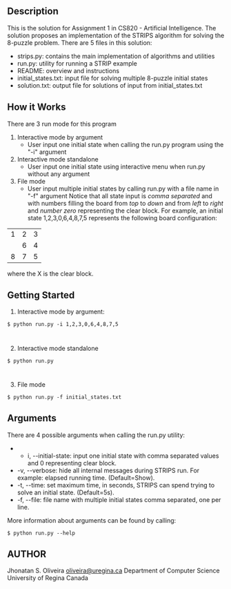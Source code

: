 Description
-----------

This is the solution for Assignment 1 in CS820 - Artificial Intelligence.
The solution proposes an implementation of the STRIPS algorithm for solving the 8-puzzle problem.
There are 5 files in this solution:
  - strips.py: contains the main implementation of algorithms and utilities
  - run.py: utility for running a STRIP example
  - README: overview and instructions
  - initial_states.txt: input file for solving multiple 8-puzzle initial states
  - solution.txt: output file for solutions of input from initial_states.txt



How it Works
-------------
There are 3 run mode for this program
1) Interactive mode by argument
    - User input one initial state when calling the run.py program using the "-i" argument
2) Interactive mode standalone
    - User input one initial state using interactive menu when run.py without any argument
3) File mode
    - User input multiple initial states by calling run.py with a file name in "-f" argument
Notice that all state input is *comma separated* and with numbers filling the board from *top* to *down* and from *left* to *right* and *number zero* representing the clear block.
For example, an initial state 1,2,3,0,6,4,8,7,5 represents the following board configuration:

|   |   |   |
|---|---|---|
| 1 | 2 | 3 |
|   | 6 | 4 |
| 8 | 7 | 5 |

where the X is the clear block.



Getting Started
---------------

1) Interactive mode by argument:
```
$ python run.py -i 1,2,3,0,6,4,8,7,5
```
#
2) Interactive mode standalone
```
$ python run.py
```
#
3) File mode
```
$ python run.py -f initial_states.txt
```



Arguments
---------

There are 4 possible arguments when calling the run.py utility:
  * - i, --initial-state: input one initial state with comma separated values and 0 representing clear block.
  * -v, --verbose: hide all internal messages during STRIPS run. For example: elapsed running time. (Default=Show).
  * -t, --time: set maximum time, in seconds, STRIPS can spend trying to solve an initial state. (Default=5s).
  * -f, --file: file name with multiple initial states comma separated, one per line.

More information about arguments can be found by calling:
```
$ python run.py --help
```



AUTHOR
---------
Jhonatan S. Oliveira
oliveira@uregina.ca
Department of Computer Science
University of Regina
Canada